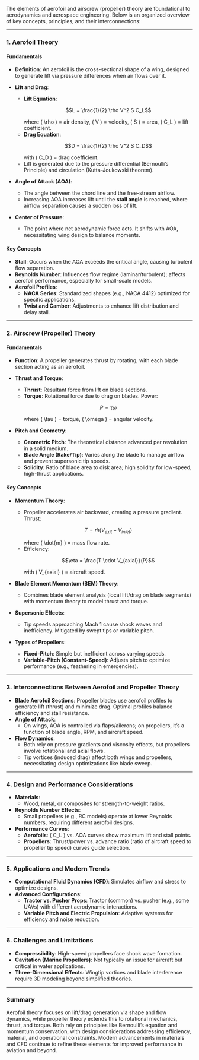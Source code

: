 The elements of aerofoil and airscrew (propeller) theory are foundational to aerodynamics and aerospace engineering. Below is an organized overview of key concepts, principles, and their interconnections:

---

### **1. Aerofoil Theory**
#### **Fundamentals**
- **Definition**: An aerofoil is the cross-sectional shape of a wing, designed to generate lift via pressure differences when air flows over it.
- **Lift and Drag**: 
  - **Lift Equation**:
    ```math
    L = \frac{1}{2} \rho V^2 S C_L
    ```
    where \( \rho \) = air density, \( V \) = velocity, \( S \) = area, \( C_L \) = lift coefficient.
  - **Drag Equation**:
    ```math
    D = \frac{1}{2} \rho V^2 S C_D
    ```
    with \( C_D \) = drag coefficient.
  - Lift is generated due to the pressure differential (Bernoulli’s Principle) and circulation (Kutta-Joukowski theorem).

- **Angle of Attack (AOA)**: 
  - The angle between the chord line and the free-stream airflow.
  - Increasing AOA increases lift until the **stall angle** is reached, where airflow separation causes a sudden loss of lift.

- **Center of Pressure**: 
  - The point where net aerodynamic force acts. It shifts with AOA, necessitating wing design to balance moments.

#### **Key Concepts**
- **Stall**: Occurs when the AOA exceeds the critical angle, causing turbulent flow separation.
- **Reynolds Number**: Influences flow regime (laminar/turbulent); affects aerofoil performance, especially for small-scale models.
- **Aerofoil Profiles**: 
  - **NACA Series**: Standardized shapes (e.g., NACA 4412) optimized for specific applications.
  - **Twist and Camber**: Adjustments to enhance lift distribution and delay stall.

---

### **2. Airscrew (Propeller) Theory**
#### **Fundamentals**
- **Function**: A propeller generates thrust by rotating, with each blade section acting as an aerofoil.
- **Thrust and Torque**: 
  - **Thrust**: Resultant force from lift on blade sections.
  - **Torque**: Rotational force due to drag on blades. Power:
    ```math
    P = \tau \omega
    ```
    where \( \tau \) = torque, \( \omega \) = angular velocity.

- **Pitch and Geometry**: 
  - **Geometric Pitch**: The theoretical distance advanced per revolution in a solid medium.
  - **Blade Angle (Rake/Tip)**: Varies along the blade to manage airflow and prevent supersonic tip speeds.
  - **Solidity**: Ratio of blade area to disk area; high solidity for low-speed, high-thrust applications.

#### **Key Concepts**
- **Momentum Theory**: 
  - Propeller accelerates air backward, creating a pressure gradient. Thrust:
    ```math
    T = \dot{m} (V_{exit} - V_{inlet})
    ```
    where \( \dot{m} \) = mass flow rate.
  - Efficiency:
    ```math
    \eta = \frac{T \cdot V_{axial}}{P}
    ```
    with \( V_{axial} \) = aircraft speed.

- **Blade Element Momentum (BEM) Theory**: 
  - Combines blade element analysis (local lift/drag on blade segments) with momentum theory to model thrust and torque.

- **Supersonic Effects**: 
  - Tip speeds approaching Mach 1 cause shock waves and inefficiency. Mitigated by swept tips or variable pitch.

- **Types of Propellers**: 
  - **Fixed-Pitch**: Simple but inefficient across varying speeds.
  - **Variable-Pitch (Constant-Speed)**: Adjusts pitch to optimize performance (e.g., feathering in emergencies).

---

### **3. Interconnections Between Aerofoil and Propeller Theory**
- **Blade Aerofoil Sections**: Propeller blades use aerofoil profiles to generate lift (thrust) and minimize drag. Optimal profiles balance efficiency and stall resistance.
- **Angle of Attack**: 
  - On wings, AOA is controlled via flaps/ailerons; on propellers, it’s a function of blade angle, RPM, and aircraft speed.
- **Flow Dynamics**: 
  - Both rely on pressure gradients and viscosity effects, but propellers involve rotational and axial flows.
  - Tip vortices (induced drag) affect both wings and propellers, necessitating design optimizations like blade sweep.

---

### **4. Design and Performance Considerations**
- **Materials**: 
  - Wood, metal, or composites for strength-to-weight ratios.
- **Reynolds Number Effects**: 
  - Small propellers (e.g., RC models) operate at lower Reynolds numbers, requiring different aerofoil designs.
- **Performance Curves**: 
  - **Aerofoils**: \( C_L \) vs. AOA curves show maximum lift and stall points.
  - **Propellers**: Thrust/power vs. advance ratio (ratio of aircraft speed to propeller tip speed) curves guide selection.

---

### **5. Applications and Modern Trends**
- **Computational Fluid Dynamics (CFD)**: Simulates airflow and stress to optimize designs.
- **Advanced Configurations**: 
  - **Tractor vs. Pusher Props**: Tractor (common) vs. pusher (e.g., some UAVs) with different aerodynamic interactions.
  - **Variable Pitch and Electric Propulsion**: Adaptive systems for efficiency and noise reduction.

---

### **6. Challenges and Limitations**
- **Compressibility**: High-speed propellers face shock wave formation.
- **Cavitation (Marine Propellers)**: Not typically an issue for aircraft but critical in water applications.
- **Three-Dimensional Effects**: Wingtip vortices and blade interference require 3D modeling beyond simplified theories.

---

### **Summary**
Aerofoil theory focuses on lift/drag generation via shape and flow dynamics, while propeller theory extends this to rotational mechanics, thrust, and torque. Both rely on principles like Bernoulli’s equation and momentum conservation, with design considerations addressing efficiency, material, and operational constraints. Modern advancements in materials and CFD continue to refine these elements for improved performance in aviation and beyond.
